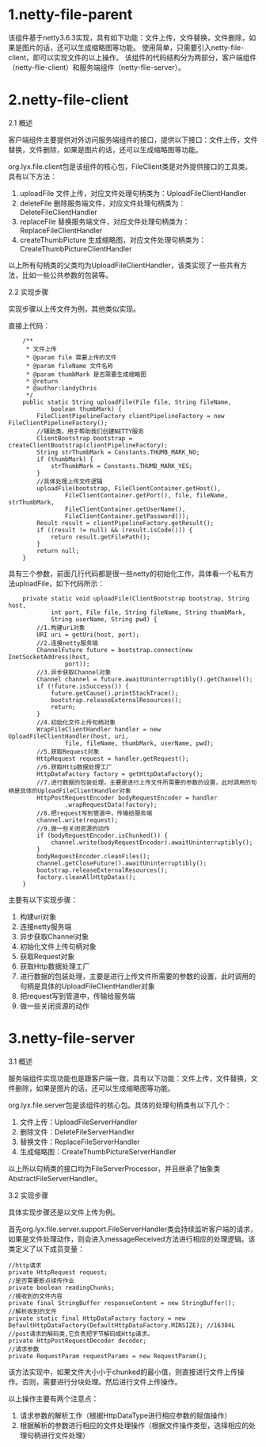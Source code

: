# 1.netty-file-parent
该组件基于netty3.6.3实现，具有如下功能：文件上传，文件替换，文件删除，如果是图片的话，还可以生成缩略图等功能。
使用简单，只需要引入netty-file-client，即可以实现文件的以上操作。
该组件的代码结构分为两部分，客户端组件（netty-flie-client）和服务端组件（netty-flie-server）。

# 2.netty-file-client

2.1 概述

客户端组件主要提供对外访问服务端组件的接口，提供以下接口：文件上传，文件替换，文件删除，如果是图片的话，还可以生成缩略图等功能。

org.lyx.file.client包是该组件的核心包，FileClient类是对外提供接口的工具类。具有以下方法：

1. uploadFile 文件上传，对应文件处理句柄类为：UploadFileClientHandler
2. deleteFile 删除服务端文件，对应文件处理句柄类为：DeleteFileClientHandler
3. replaceFile 替换服务端文件，对应文件处理句柄类为：ReplaceFileClientHandler
4. createThumbPicture 生成缩略图，对应文件处理句柄类为：CreateThumbPictureClientHandler


以上所有句柄类的父类均为UploadFileClientHandler，该类实现了一些共有方法，比如一些公共参数的包装等。

2.2 实现步骤

实现步骤以上传文件为例，其他类似实现。

直接上代码：
```
	/**
     * 文件上传
     * @param file 需要上传的文件
     * @param fileName 文件名称
     * @param thumbMark 是否需要生成缩略图
     * @return
     * @author:landyChris
     */
    public static String uploadFile(File file, String fileName,
            boolean thumbMark) {
        FileClientPipelineFactory clientPipelineFactory = new FileClientPipelineFactory();
        //辅助类。用于帮助我们创建NETTY服务
        ClientBootstrap bootstrap = createClientBootstrap(clientPipelineFactory);
        String strThumbMark = Constants.THUMB_MARK_NO;
        if (thumbMark) {
            strThumbMark = Constants.THUMB_MARK_YES;
        }
        //具体处理上传文件逻辑
        uploadFile(bootstrap, FileClientContainer.getHost(),
                FileClientContainer.getPort(), file, fileName, strThumbMark,
                FileClientContainer.getUserName(),
                FileClientContainer.getPassword());
        Result result = clientPipelineFactory.getResult();
        if ((result != null) && (result.isCode())) {
            return result.getFilePath();
        }
        return null;
    }
```    
具有三个参数，前面几行代码都是很一些netty的初始化工作，具体看一个私有方法uploadFile，如下代码所示：
```
	private static void uploadFile(ClientBootstrap bootstrap, String host,
            int port, File file, String fileName, String thumbMark,
            String userName, String pwd) {
        //1.构建uri对象
        URI uri = getUri(host, port);
        //2.连接netty服务端
        ChannelFuture future = bootstrap.connect(new InetSocketAddress(host,
                port));
        //3.异步获取Channel对象
        Channel channel = future.awaitUninterruptibly().getChannel();
        if (!future.isSuccess()) {
            future.getCause().printStackTrace();
            bootstrap.releaseExternalResources();
            return;
        }
        //4.初始化文件上传句柄对象
        WrapFileClientHandler handler = new UploadFileClientHandler(host, uri,
                file, fileName, thumbMark, userName, pwd);
        //5.获取Request对象
        HttpRequest request = handler.getRequest();
        //6.获取Http数据处理工厂
        HttpDataFactory factory = getHttpDataFactory();
        //7.进行数据的包装处理，主要是进行上传文件所需要的参数的设置，此时调用的句柄是具体的UploadFileClientHandler对象
        HttpPostRequestEncoder bodyRequestEncoder = handler
                .wrapRequestData(factory);
        //8.把request写到管道中，传输给服务端
        channel.write(request);
        //9.做一些关闭资源的动作
        if (bodyRequestEncoder.isChunked()) {
            channel.write(bodyRequestEncoder).awaitUninterruptibly();
        }
        bodyRequestEncoder.cleanFiles();
        channel.getCloseFuture().awaitUninterruptibly();
        bootstrap.releaseExternalResources();
        factory.cleanAllHttpDatas();
    }
```    
主要有以下实现步骤：
1. 构建uri对象
2. 连接netty服务端
3. 异步获取Channel对象
4. 初始化文件上传句柄对象
5. 获取Request对象
6. 获取Http数据处理工厂
7. 进行数据的包装处理，主要是进行上传文件所需要的参数的设置，此时调用的句柄是具体的UploadFileClientHandler对象
8. 把request写到管道中，传输给服务端
9. 做一些关闭资源的动作

# 3.netty-file-server
3.1 概述

服务端组件实现功能也是跟客户端一致，具有以下功能：文件上传，文件替换，文件删除，如果是图片的话，还可以生成缩略图等功能。

org.lyx.file.server包是该组件的核心包。具体的处理句柄类有以下几个：

1. 文件上传：UploadFileServerHandler
2. 删除文件：DeleteFileServerHandler
3. 替换文件：ReplaceFileServerHandler
4. 生成缩略图：CreateThumbPictureServerHandler

以上所以句柄类的接口均为FileServerProcessor，并且继承了抽象类AbstractFileServerHandler。

3.2 实现步骤

具体实现步骤还是以文件上传为例。

首先org.lyx.file.server.support.FileServerHandler类会持续监听客户端的请求，如果是文件处理动作，则会进入messageReceived方法进行相应的处理逻辑。该类定义了以下成员变量：

```
//http请求
private HttpRequest request;
//是否需要断点续传作业
private boolean readingChunks;
//接收到的文件内容
private final StringBuffer responseContent = new StringBuffer();
//解析收到的文件
private static final HttpDataFactory factory = new DefaultHttpDataFactory(DefaultHttpDataFactory.MINSIZE); //16384L
//post请求的解码类,它负责把字节解码成Http请求。
private HttpPostRequestDecoder decoder;
//请求参数
private RequestParam requestParams = new RequestParam();
```

该方法实现中，如果文件大小小于chunked的最小值，则直接进行文件上传操作。否则，需要进行分块处理。然后进行文件上传操作。

以上操作主要有两个注意点：

1. 请求参数的解析工作（根据HttpDataType进行相应参数的赋值操作）
2. 根据解析的参数进行相应的文件处理操作（根据文件操作类型，选择相应的处理句柄进行文件处理）

